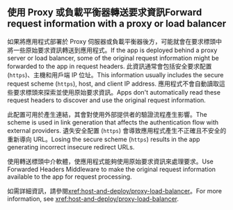 ## <a name="forward-request-information-with-a-proxy-or-load-balancer"></a><span data-ttu-id="91010-101">使用 Proxy 或負載平衡器轉送要求資訊</span><span class="sxs-lookup"><span data-stu-id="91010-101">Forward request information with a proxy or load balancer</span></span>

<span data-ttu-id="91010-102">如果將應用程式部署於 Proxy 伺服器或負載平衡器後方，可能就會在要求標頭中將一些原始要求資訊轉送到應用程式。</span><span class="sxs-lookup"><span data-stu-id="91010-102">If the app is deployed behind a proxy server or load balancer, some of the original request information might be forwarded to the app in request headers.</span></span> <span data-ttu-id="91010-103">此資訊通常會包括安全要求配置 (`https`)、主機和用戶端 IP 位址。</span><span class="sxs-lookup"><span data-stu-id="91010-103">This information usually includes the secure request scheme (`https`), host, and client IP address.</span></span> <span data-ttu-id="91010-104">應用程式不會自動讀取這些要求標頭來探索並使用原始要求資訊。</span><span class="sxs-lookup"><span data-stu-id="91010-104">Apps don't automatically read these request headers to discover and use the original request information.</span></span>

<span data-ttu-id="91010-105">此配置可用於產生連結，其會對使用外部提供者的驗證流程產生影響。</span><span class="sxs-lookup"><span data-stu-id="91010-105">The scheme is used in link generation that affects the authentication flow with external providers.</span></span> <span data-ttu-id="91010-106">遺失安全配置 (`https`) 會導致應用程式產生不正確且不安全的重新導向 URL。</span><span class="sxs-lookup"><span data-stu-id="91010-106">Losing the secure scheme (`https`) results in the app generating incorrect insecure redirect URLs.</span></span>

<span data-ttu-id="91010-107">使用轉送標頭中介軟體，使應用程式能夠使用原始要求資訊來處理要求。</span><span class="sxs-lookup"><span data-stu-id="91010-107">Use Forwarded Headers Middleware to make the original request information available to the app for request processing.</span></span>

<span data-ttu-id="91010-108">如需詳細資訊，請參閱<xref:host-and-deploy/proxy-load-balancer>。</span><span class="sxs-lookup"><span data-stu-id="91010-108">For more information, see <xref:host-and-deploy/proxy-load-balancer>.</span></span>
